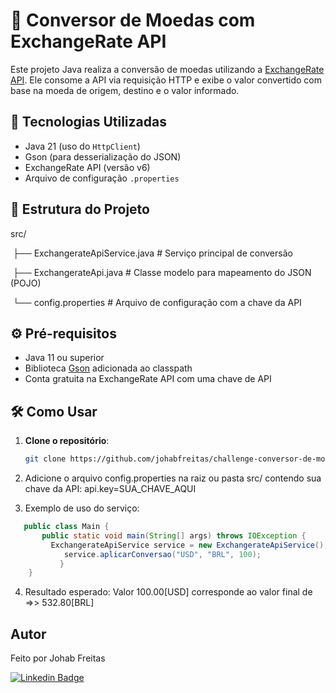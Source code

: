 # 💱 Conversor de Moedas com ExchangeRate API

Este projeto Java realiza a conversão de moedas utilizando a [ExchangeRate API](https://www.exchangerate-api.com/). Ele consome a API via requisição HTTP e exibe o valor convertido com base na moeda de origem, destino e o valor informado.

## 🚀 Tecnologias Utilizadas

- Java 21 (uso do `HttpClient`)
- Gson (para desserialização do JSON)
- ExchangeRate API (versão v6)
- Arquivo de configuração `.properties`

## 📁 Estrutura do Projeto
src/

​	├── ExchangerateApiService.java # Serviço principal de conversão

​	├── ExchangerateApi.java # Classe modelo para mapeamento do JSON (POJO)

​	└── config.properties # Arquivo de configuração com a chave da API


## ⚙️ Pré-requisitos

- Java 11 ou superior
- Biblioteca [Gson](https://github.com/google/gson) adicionada ao classpath
- Conta gratuita na ExchangeRate API com uma chave de API

## 🛠️ Como Usar

1. **Clone o repositório**:
   ```bash
   git clone https://github.com/johabfreitas/challenge-conversor-de-moedas.git

2. Adicione o arquivo config.properties na raiz ou pasta src/ contendo sua chave da API:
   api.key=SUA_CHAVE_AQUI

3. Exemplo de uso do serviço:
```java
   public class Main {
   	   public static void main(String[] args) throws IOException {
   	     ExchangerateApiService service = new ExchangerateApiService();
   		    service.aplicarConversao("USD", "BRL", 100);
   	       }
    }
```

4. Resultado esperado:
   Valor 100.00[USD] corresponde ao valor final de =>> 532.80[BRL]

## Autor
Feito por Johab Freitas

[![Linkedin Badge](https://img.shields.io/badge/-Johab-blue?style=flat-square&logo=Linkedin&logoColor=white&link=https://www.linkedin.com/in/johabfreitas/)](https://www.linkedin.com/in/johabfreitas/)
